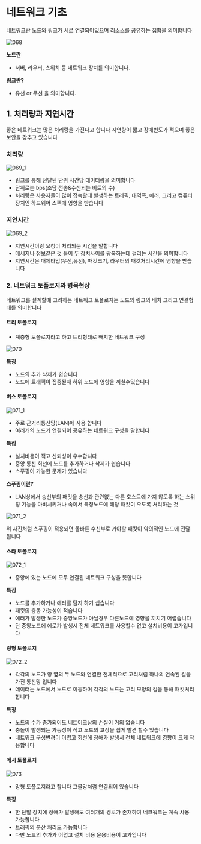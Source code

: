 # 네트워크 기초
네트워크란 노드와 링크가 서로 연결되어있으며 리소스를 공유하는 집합을 의미합니다

![068](https://user-images.githubusercontent.com/108858309/210699854-172b6cac-d6d1-4c6f-b3a5-08fbebdeef25.jpg)

**노드란**
- 서버, 라우터, 스위치 등 네트워크 장치를 의미합니다.

**링크란?**
- 유선 or 무선 을 의미합니다.

## 1. 처리량과 지연시간
좋은 네트워크는 많은 처리량을 가진다고 합니다 지연량이 짧고 장애빈도가 적으며 좋은 보안을 갖추고 있습니다

### 처리량

![069_1](https://user-images.githubusercontent.com/108858309/210699867-756be6d0-6a69-43b9-ba93-5c4d0f6ed958.jpg)

- 링크를 통해 전달된 단위 시간당 데이터량을 의미합니다
- 단위로는 bps(초당 전송&수신되는 비트의 수)
- 처리량은 사용자들이 많이 접속할떄 발생하는 트레픽, 대역폭, 에러, 그리고 컴퓨터 장치인 하드웨어 스펙에 영향을 받습니다

### 지연시간

![069_2](https://user-images.githubusercontent.com/108858309/210699886-eb3bf365-1c04-4854-b542-0900b470252f.jpg)

- 지연시간이랑 요청이 처리되눈 시간을 말합니다
- 메세지나 정보같은 것 들이 두 장치사이를 왕복하는데 걸리는 시간을 의미합니다 
- 지연시간은 매체타입(무선,유선), 패킷크기, 라우터의 패킷처리시간에 영향을 받습니다

### 2. 네트워크 토폴로지와 병목현상
네트워크를 설계할떄 고려하는 네트워크 토폴로지는 노드와 링크의 배치 그리고 연결형태를 의미합니다

#### 트리 토폴로지
- 계층형 토폴로지라고 하고 트리형태로 배치한 네트워크 구성

![070](https://user-images.githubusercontent.com/108858309/210699897-5b26ace1-8c85-4f9b-b4a6-f1cccbb34a6b.jpg)

**특징**
- 노드의 추가 삭제가 쉽습니다
- 노드에 트래픽이 집중될때 하위 노드에 영향을 끼칠수있습니다

#### 버스 토폴로지

![071_1](https://user-images.githubusercontent.com/108858309/210699906-4492929f-1677-4c77-a3f3-c2aefdc4c508.jpg)

- 주로 근거리통신망(LAN)에 사용 합니다
- 여러개의 노드가 연결되어 공유하는 네트워크 구성을 말합니다

**특징**
- 설치비용이 적고 신뢰성이 우수합니다
- 중앙 통신 회선에 노드를 추가하거나 삭제가 쉽습니다
- 스푸핑이 가능한 문제가 있습니다

**스푸핑이란?**
- LAN상에서 송신부의 패킷을  송신과 관련없는 다른 호스트에 가지 않도록 하는 스위칭 기능을 마비시키거나 속여서
특정노드에 해당 패킷이 오도록 처리하는 것

![071_2](https://user-images.githubusercontent.com/108858309/210699922-6c03491f-788b-4af3-92c9-eeb1c7517faf.jpg)

위 사진처럼 스푸핑이 적용되면 올바른 수신부로 가야할 패킷이 악의적인 노드에 전달 됩니다

#### 스타 토폴로지

![072_1](https://user-images.githubusercontent.com/108858309/210699935-c293f0a3-c675-44ba-be00-225cc8967eb3.jpg)

- 중앙에 있는 노드에 모두 연결된 네트워크 구성을 뜻합니다

**특징**
- 노드를 추가하거나 에러를 탐지 하기 쉽습니다
- 패킷의 충동 가능성이 적습니다
- 에러가 발생한 노드가 중앙노드가 아닐경우 다른노드에 영향을 끼치기 어렵습니다
- 단 중앙노드에 에로가 발생시 전체 네트워크를 사용할수 없고 설치비용이 고가입니다

#### 링형 토폴로지

![072_2](https://user-images.githubusercontent.com/108858309/210699948-52c3bf53-0534-4579-929d-cb2d176a1f53.jpg)

- 각각의 노드가 양 옆의 두 노드와 연결한 전체적으로 고리처럼 하나의 연속된 길을 가진 통신망 입니다
- 데이터는 노드에서 노드로 이동하며 각각의 노드는 고리 모양의 길을 통해 패킷처리 합니다

**특징**
- 노드의 수가 증가되어도 네트어크상의 손실이 거의 없습니다
- 충돌이 발생되는 가능성이 적고 노드의 고장을 쉽게 발견 할수 있습니다
- 네트워크 구성변경이 어렵고 회선에 장애가 발생시 전체 네트워크에 영향이 크게 작용합니다

#### 메시 토폴로지

![073](https://user-images.githubusercontent.com/108858309/210699959-9ed69447-87d4-4972-9928-b473d72c9f7e.jpg)

- 망형 토폴로지라고 합니다 그물망처럼 연결되어 있습니다


**특징**
- 한 단말 장치에 장애가 발생해도 여러개의 경로가 존재하여 네크워크는 계속 사용 가능합니다
- 트래픽의 분산 처리도 가능합니다
- 다만 노드의 추가가 어렵고 설치 비용 운용비용이 고가입니다
